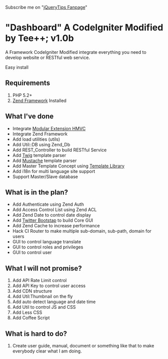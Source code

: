 Subscribe me on "[jQueryTips Fanpage](https://www.facebook.com/jQueryTips)"

# "Dashboard" A CodeIgniter Modified by Tee++; v1.0b

A Framework CodeIgniter Modified integrate everything you need to develop website or RESTful web service.

Easy install 

## Requirements

1. PHP 5.2+
2. [Zend Framework](http://framework.zend.com/download/current/) Installed

## What I've done

* Integrate [Modular Extension HMVC](http://codeigniter.com/wiki/Modular_Extensions_-_HMVC)
* Integrate Zend Framework
* Add load utilities (utils)
* Add Util::DB using Zend_Db
* Add REST_Controller to build RESTful Service
* Add [Twig](http://twig.sensiolabs.org) template parser
* Add [Mustache](http://mustache.github.com) template parser
* Add Master Template Concept using [Template Library](http://williamsconcepts.com/ci/codeigniter/libraries/template/reference.html)
* Add i18n for multi language site support
* Support Master/Slave database

## What is in the plan? 

* Add Authenticate using Zend Auth
* Add Access Control List using Zend ACL
* Add Zend Date to control date display
* Add [Twitter Bootstap](http://twitter.github.com/bootstrap/) to build Core GUI
* Add Zend Cache to increase performance
* Hack CI Router to make multiple sub-domain, sub-path, domain for users
* GUI to control language translate
* GUI to control roles and privileges
* GUI to control user

## What I will not promise?

1. Add API Rate Limit control
2. Add API Key to control user access
3. Add CDN structure
4. Add Util:Thumbnail on the fly
5. Add auto detect language and date time
6. Add Util to control JS and CSS
7. Add Less CSS
9. Add Coffee Script

## What is hard to do?

1. Create user guide, manual, document or something like that to make everybody clear what I am doing.